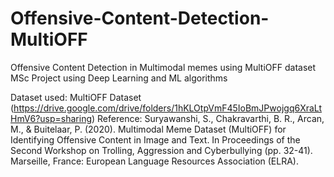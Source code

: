 # Offensive-Content-Detection-MultiOFF
Offensive Content Detection in Multimodal memes using MultiOFF dataset
MSc Project using Deep Learning and ML algorithms

Dataset used: MultiOFF Dataset (https://drive.google.com/drive/folders/1hKLOtpVmF45IoBmJPwojgq6XraLtHmV6?usp=sharing) 
Reference:
    Suryawanshi, S., Chakravarthi, B. R., Arcan, M., & Buitelaar, P. (2020). Multimodal Meme Dataset (MultiOFF) for Identifying Offensive Content in Image and Text. In Proceedings of the Second Workshop on Trolling, Aggression and Cyberbullying (pp. 32-41). Marseille, France: European Language Resources Association (ELRA).
